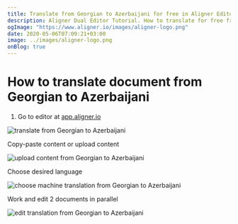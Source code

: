 ```yaml
---
title: Translate from Georgian to Azerbaijani for free in Aligner Editor
description: Aligner Dual Editor Tutorial. How to translate for free from Georgian to Azerbaijani. Aligner is multilingual document management platform. 
ogImage: "https://www.aligner.io/images/aligner-logo.png"
date: 2020-05-06T07:09:21+03:00
image: ../images/aligner-logo.png
onBlog: true
---
```


# How to translate document from Georgian to Azerbaijani

1. Go to editor at [app.aligner.io](https://app.aligner.io "Aligner App web page")

![translate from Georgian to Azerbaijani](../aligner-blank-editor.png "translate from Georgian to Azerbaijani")

Copy-paste content or upload content

![upload content from Georgian to Azerbaijani](../aligner-uploaded-document.png "upload content from Georgian to Azerbaijani")

Choose desired language

![choose machine translation from Georgian to Azerbaijani](../aligner-language-dropdown.png "choose machine translation from Georgian to Azerbaijani")

Work and edit 2 documents in parallel

![edit translation from Georgian to Azerbaijani](../aligner-double-sitded-editor.png "edit translation from Georgian to Azerbaijani")


